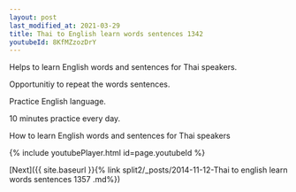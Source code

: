 ```yaml
---
layout: post
last_modified_at: 2021-03-29
title: Thai to English learn words sentences 1342 
youtubeId: 8KfMZzozDrY
---
```

 
 
Helps to learn English words and sentences for Thai speakers.

Opportunitiy to repeat the words sentences. 

Practice English language. 
 
10 minutes practice every day. 
 
How to learn English words and sentences for Thai speakers 
 
{% include youtubePlayer.html id=page.youtubeId %}
 
 
[Next]({{ site.baseurl }}{% link  split2/_posts/2014-11-12-Thai to english learn words sentences 1357 .md%})
 

